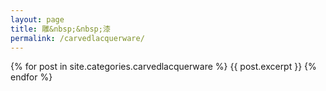 ```yaml
---
layout: page
title: 雕&nbsp;&nbsp;漆
permalink: /carvedlacquerware/
---
```


{% for post in site.categories.carvedlacquerware %}
{{ post.excerpt }}
{% endfor %}